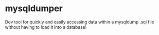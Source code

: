 # mysqldumper
Dev tool for quickly and easily accessing data within a mysqldump .sql file without having to load it into a database!

